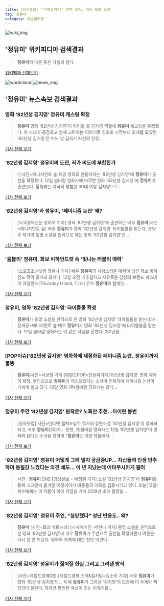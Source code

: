 ```yaml
---
title: (이슈클립) '**정유미**' 관련 이슈, 기사 모아 보기
tag: 정유미
category: 이슈클리핑
---
```

![wiki_img](https://user-images.githubusercontent.com/42597476/44503234-41136a80-a6d0-11e8-9071-6fc6418eafe4.png)
## **'**정유미**'** 위키피디아 검색결과
>**정유미**의 다른 뜻은 다음과 같다.

<a href="https://ko.wikipedia.org/wiki/정유미" target="_blank">위키백과 전체보기</a>

![wordcloud](https://s3.ap-northeast-2.amazonaws.com/lyrics101-wordcloud/2018-09-12-1536730813.png)
![news_img](https://user-images.githubusercontent.com/42597476/44507050-1206f400-a6e4-11e8-8d98-7ffbfebb353f.png)
## **'**정유미**'** 뉴스속보 검색결과
### 영화 ‘82년생 김지영’ **정유미** 캐스팅 확정

>**정유미** 영화 ‘82년생 김지영’이 타이틀 롤 김지영 역할에 **정유미** 캐스팅을 확정했다. 이 시대가 공감하고 함께 고민하는 이야기로 영화화 시작부터 화제를 모았던 ‘82년생 김지영’은 어느 날 갑자기 자신의 친정...

<a href="http://www.fnnews.com/news/201809121112200523" target="_blank">기사 전체 보기</a>

### ‘82년생 김지영’ **정유미**의 도전, 작가 의도에 부합한가

>ⓒ사진=매니지먼트 숲 제공 영화로 만들어지는 '82년생 김지영'에 **정유미**가 출연을 확정했다. 12일 봄바람 영화사에 따르면 영화 ‘82년생 김지영’에 **정유미**가 출연한다. **정유미**는 지극히 평범한 30대 여성 김지영으로...

<a href="http://www.dailian.co.kr/news/view/738910/?sc=naver" target="_blank">기사 전체 보기</a>

### '82년생 김지영'과 **정유미**, '페미니즘 논란' 왜?

>[녹색경제신문 정지오 기자] 영화 '82년생 김지영'에 출연하는 배우 **정유미**(사진=매니지먼트 숲) 배우 **정유미**가 영화 '82년생 김지영' 타이틀롤을 맡는다. 조남주 작가의 동명 소설을 원작으로 하는 영화 '82년생 김지영'은...

<a href="http://www.greened.kr/news/articleView.html?idxno=75179" target="_blank">기사 전체 보기</a>

### '윰블리' **정유미**, 화보 비하인드컷 속 '빛나는 러블리 매력'

>[스포츠조선닷컴 정유나 기자] 배우 **정유미**의 사랑스러운 매력이 담긴 화보 비하인드 컷이 공개돼 화제다. 12일 오전 내추럴하고 자유로운 감성의 브랜드 써스데이 아일랜드(Thursday Island, T.I)가 뮤즈 **정유미**와 함께한...

<a href="http://sports.chosun.com/news/ntype.htm?id=201809130100100690007806&servicedate=20180912" target="_blank">기사 전체 보기</a>

### **정유미**, 영화 '82년생 김지영' 타이틀롤 확정

>**정유미**가 동명 소설을 원작으로 한 영화 '82년생 김지영' 타이틀롤을 맡는다/사진제공=매니지먼트 숲 배우 **정유미**가 영화 '82년생 김지영'에 타이틀롤을 맡는다. 12일 봄바람 영화사는 이 같은 사실을 전했다. '82년생...

<a href="http://star.mt.co.kr/stview.php?no=2018091211343602142" target="_blank">기사 전체 보기</a>

### [POP이슈]'82년생 김지영' 영화화에 재점화된 페미니즘 논란..**정유미**까지 불똥

>**정유미**/사진=서보형 기자 [헤럴드POP=천윤혜기자]'82년생 김지영' 영화 제작이 확정, 주인공으로 **정유미**가 캐스팅됐다는 소식이 전해지며 페미니즘 논란이 거세게 불고 있다. 12일 영화 (주)봄바람 영화사는 공식...

<a href="http://biz.heraldcorp.com/view.php?ud=201809121334535513516_1" target="_blank">기사 전체 보기</a>

### **정유미** 주연 ‘82년생 김지영’ 원작은? 노회찬 추천…아이린 봉변

>[동아닷컴] 사진=인터넷 캡처조남주 작가의 장편소설 ‘82년생 김지영’이 영화화되고, 배우 **정유미**(35)가... 한편, ㈜봄바람 영화사는 12일 ‘82년생 김지영’이 영화화 된다는 소식을 전하며 “**정유미**는 이번 작품에서...

<a href="http://news.donga.com/3/all/20180912/91948546/2" target="_blank">기사 전체 보기</a>

### '82년생 김지영' **정유미** 어떻게 그려 낼지 궁금증UP... 자신들의 인생 반추하며 동질감 느꼈다는 의견 쇄도... 이 년 지났는데 어마무시하게 팔려

>사진 : **정유미** SNS [경상일보 = 배정환 기자] 소설 '82년생 김지영'이 **정유미**를 통해 스크린에 옮겨질 예정이어서 대중들의 이목을 집중시키고 있다. 오늘(12일) 복수매체는 이 작품이 여러 작업을 거쳐 2019년 초에 촬영을...

<a href="http://www.ksilbo.co.kr/news/articleView.html?idxno=659257" target="_blank">기사 전체 보기</a>

### '82년생 김지영' **정유미** 주연, "실망했다" 성난 반응도.. 왜?

>**정유미** (사진=로라 메르시에) [시사매거진=박한나 기자] 동명 소설을 원작으로 한 영화 '82년생 김지영'에 배우 **정유미**가 주연으로 출연을 확정하면서 여론은 다시 한 번 뜨겁다. 영화화 자체에 대한 찬반 의견이...

<a href="http://www.sisamagazine.co.kr/news/articleView.html?idxno=144138" target="_blank">기사 전체 보기</a>

### ‘82년생 김지영’ **정유미**가 짊어질 현실 그리고 그려낼 방식

>(사진=헤럴드경제DB) [헤럴드경제 스타&컬처팀=김소라 기자] 배우 **정유미**가 영화 ‘82년생 김지영’의... 이에 **정유미**가 그려낼 ‘김지영’의 모습에 더 무게와 책임감이 실린다. 하지만 평범한 여성이 겪는 이야기를...

<a href="http://biz.heraldcorp.com/culture/view.php?ud=201809121408315840637_1" target="_blank">기사 전체 보기</a>


